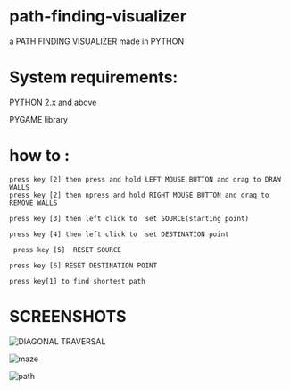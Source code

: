 # path-finding-visualizer
 a PATH FINDING VISUALIZER made in PYTHON
 
 
# System requirements:


  PYTHON 2.x and above
  
  
  PYGAME library 
  
# how to :
 
    press key [2] then press and hold LEFT MOUSE BUTTON and drag to DRAW WALLS
    press key [2] then npress and hold RIGHT MOUSE BUTTON and drag to REMOVE WALLS
    
    press key [3] then left click to  set SOURCE(starting point)
 
    press key [4] then left click to  set DESTINATION point
 
  	 press key [5]  RESET SOURCE
 
   	press key [6] RESET DESTINATION POINT
  
    press key[1] to find shortest path
    
# SCREENSHOTS  

  ![DIAGONAL TRAVERSAL](https://user-images.githubusercontent.com/29229288/78140746-1b237f80-7448-11ea-8cbc-0090bb2dd094.png)

  ![maze](https://user-images.githubusercontent.com/29229288/77899081-d0640500-7299-11ea-81ec-9df74f7b87f6.png)
   
  ![path](https://user-images.githubusercontent.com/29229288/77899179-f8536880-7299-11ea-9bac-91a3815e0044.png)
  
  
